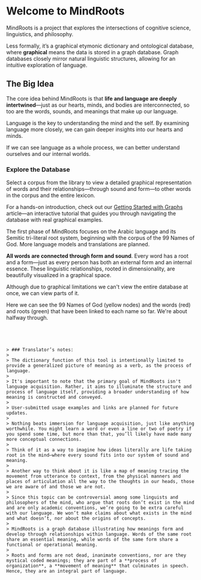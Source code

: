 # Welcome to MindRoots

MindRoots is a project that explores the intersections of cognitive science, linguistics, and philosophy.

Less formally, it’s a graphical etymonic dictionary and ontological database, where **graphical** means the data is stored in a graph database. Graph databases closely mirror natural linguistic structures, allowing for an intuitive exploration of language.

## The Big Idea

The core idea behind MindRoots is that **life and language are deeply intertwined**—just as our hearts, minds, and bodies are interconnected, so too are the words, sounds, and meanings that make up our language.

Language is the key to understanding the mind and the self. By examining language more closely, we can gain deeper insights into our hearts and minds.

If we can see language as a whole process, we can better understand ourselves and our internal worlds.

### Explore the Database

Select a corpus from the library to view a detailed graphical representation of words and their relationships—through sound and form—to other words in the corpus and the entire lexicon.

For a hands-on introduction, check out our [Getting Started with Graphs](/mindroots/introduction) article—an interactive tutorial that guides you through navigating the database with real graphical examples.



The first phase of MindRoots focuses on the Arabic language and its Semitic tri-literal root system, beginning with the corpus of the 99 Names of God. More language models and translations are planned. 

**All words are connected through form and sound**. Every word has a root and a form—just as every person has both an external form and an internal essence. These linguistic relationships, rooted in dimensionality, are beautifully visualized in a graphical space.

Although due to graphical limitations we can't view the entire database at once, we can view parts of it.

Here we can see the 99 Names of God (yellow nodes) and the words (red) and roots (green) that have been linked to each name so far. We're about halfway through.


~~~




> ### Translator’s notes:
>
> The dictionary function of this tool is intentionally limited to provide a generalized picture of meaning as a verb, as the process of language.
>
> It's important to note that the primary goal of MindRoots isn't language acquisition. Rather, it aims to illuminate the structure and process of language itself, providing a broader understanding of how meaning is constructed and conveyed.
>
> User-submitted usage examples and links are planned for future updates.
>
> Nothing beats immersion for language acquisition, just like anything worthwhile. You might learn a word or even a line or two of poetry if you spend some time, but more than that, you’ll likely have made many more conceptual connections.
>
> Think of it as a way to imagine how ideas literally are life taking root in the mind—where every sound fits into our system of sound and meaning.
>
> Another way to think about it is like a map of meaning tracing the movement from utterance to context, from the physical manners and places of articulation all the way to the thoughts in our heads, those we are aware of and those we are not.
>
> Since this topic can be controversial among some linguists and philosophers of the mind, who argue that roots don’t exist in the mind and are only academic conventions, we’re going to be extra careful with our language. We won’t make claims about what exists in the mind and what doesn’t, nor about the origins of concepts.
>
> MindRoots is a graph database illustrating how meanings form and develop through relationships within language. Words of the same root share an essential meaning, while words of the same form share a functional or operational meaning.
>
> Roots and forms are not dead, inanimate conventions, nor are they mystical coded meanings; they are part of a **process of organization**, a **movement of meaning** that culminates in speech. Hence, they are an integral part of language.